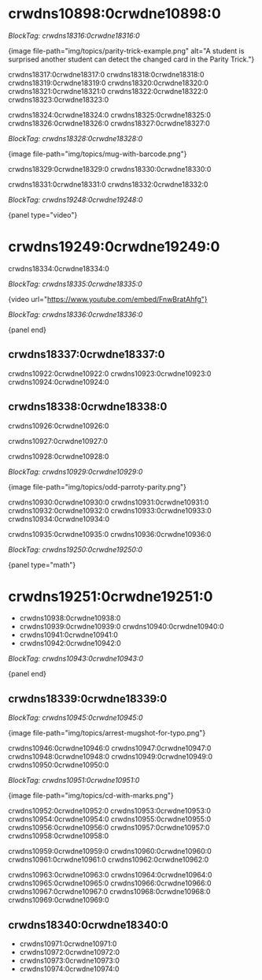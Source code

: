 # crwdns10898:0crwdne10898:0

*BlockTag: crwdns18316:0crwdne18316:0*

{image file-path="img/topics/parity-trick-example.png" alt="A student is surprised another student can detect the changed card in the Parity Trick."}

crwdns18317:0crwdne18317:0 crwdns18318:0crwdne18318:0 crwdns18319:0crwdne18319:0 crwdns18320:0crwdne18320:0 crwdns18321:0crwdne18321:0 crwdns18322:0crwdne18322:0 crwdns18323:0crwdne18323:0

crwdns18324:0crwdne18324:0 crwdns18325:0crwdne18325:0 crwdns18326:0crwdne18326:0 crwdns18327:0crwdne18327:0

*BlockTag: crwdns18328:0crwdne18328:0*

{image file-path="img/topics/mug-with-barcode.png"}

crwdns18329:0crwdne18329:0 crwdns18330:0crwdne18330:0

crwdns18331:0crwdne18331:0 crwdns18332:0crwdne18332:0

*BlockTag: crwdns19248:0crwdne19248:0*

{panel type="video"}

# crwdns19249:0crwdne19249:0

crwdns18334:0crwdne18334:0

*BlockTag: crwdns18335:0crwdne18335:0*

{video url="https://www.youtube.com/embed/FnwBratAhfg"}

*BlockTag: crwdns18336:0crwdne18336:0*

{panel end}

## crwdns18337:0crwdne18337:0

crwdns10922:0crwdne10922:0 crwdns10923:0crwdne10923:0 crwdns10924:0crwdne10924:0

## crwdns18338:0crwdne18338:0

crwdns10926:0crwdne10926:0

crwdns10927:0crwdne10927:0

crwdns10928:0crwdne10928:0

*BlockTag: crwdns10929:0crwdne10929:0*

{image file-path="img/topics/odd-parroty-parity.png"}

crwdns10930:0crwdne10930:0 crwdns10931:0crwdne10931:0 crwdns10932:0crwdne10932:0 crwdns10933:0crwdne10933:0 crwdns10934:0crwdne10934:0

crwdns10935:0crwdne10935:0 crwdns10936:0crwdne10936:0

*BlockTag: crwdns19250:0crwdne19250:0*

{panel type="math"}

# crwdns19251:0crwdne19251:0

- crwdns10938:0crwdne10938:0
- crwdns10939:0crwdne10939:0 crwdns10940:0crwdne10940:0
- crwdns10941:0crwdne10941:0
- crwdns10942:0crwdne10942:0

*BlockTag: crwdns10943:0crwdne10943:0*

{panel end}

## crwdns18339:0crwdne18339:0

*BlockTag: crwdns10945:0crwdne10945:0*

{image file-path="img/topics/arrest-mugshot-for-typo.png"}

crwdns10946:0crwdne10946:0 crwdns10947:0crwdne10947:0 crwdns10948:0crwdne10948:0 crwdns10949:0crwdne10949:0 crwdns10950:0crwdne10950:0

*BlockTag: crwdns10951:0crwdne10951:0*

{image file-path="img/topics/cd-with-marks.png"}

crwdns10952:0crwdne10952:0 crwdns10953:0crwdne10953:0 crwdns10954:0crwdne10954:0 crwdns10955:0crwdne10955:0 crwdns10956:0crwdne10956:0 crwdns10957:0crwdne10957:0 crwdns10958:0crwdne10958:0

crwdns10959:0crwdne10959:0 crwdns10960:0crwdne10960:0 crwdns10961:0crwdne10961:0 crwdns10962:0crwdne10962:0

crwdns10963:0crwdne10963:0 crwdns10964:0crwdne10964:0 crwdns10965:0crwdne10965:0 crwdns10966:0crwdne10966:0 crwdns10967:0crwdne10967:0 crwdns10968:0crwdne10968:0 crwdns10969:0crwdne10969:0

## crwdns18340:0crwdne18340:0

- crwdns10971:0crwdne10971:0
- crwdns10972:0crwdne10972:0
- crwdns10973:0crwdne10973:0
- crwdns10974:0crwdne10974:0